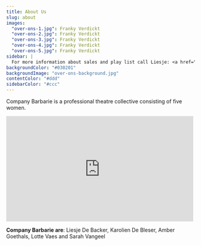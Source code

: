 ```yaml
---
title: About Us
slug: about
images:
  "over-ons-1.jpg": Franky Verdickt
  "over-ons-2.jpg": Franky Verdickt
  "over-ons-3.jpg": Franky Verdickt
  "over-ons-4.jpg": Franky Verdickt
  "over-ons-5.jpg": Franky Verdickt
sidebar: |
  For more information about sales and play list call Liesje: <a href="tel:+32486903916">+32&nbsp;486&nbsp;90&nbsp;39 16</a> or contact Thassos directly: <a href="tel:+3232350490">+32&nbsp;3&nbsp;235&nbsp;04&nbsp;90</a>.
backgroundColor: "#030201"
backgroundImage: "over-ons-background.jpg"
contentColor: "#ddd"
sidebarColor: "#ccc"
---
```


Company Barbarie is a professional theatre collective consisting of five women. 

<iframe src="https://player.vimeo.com/video/292324878?title=0&byline=0&portrait=0" width="500" height="281" frameborder="0" webkitallowfullscreen mozallowfullscreen allowfullscreen></iframe>



**Company Barbarie are**: Liesje De Backer, Karolien De Bleser, Amber Goethals, Lotte Vaes and Sarah Vangeel
